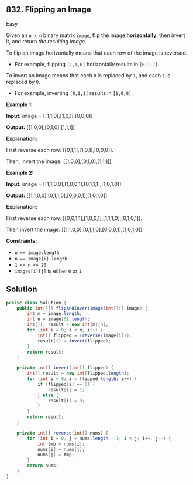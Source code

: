 ## 832\. Flipping an Image

Easy

Given an `n x n` binary matrix `image`, flip the image **horizontally**, then invert it, and return _the resulting image_.

To flip an image horizontally means that each row of the image is reversed.

*   For example, flipping `[1,1,0]` horizontally results in `[0,1,1]`.

To invert an image means that each `0` is replaced by `1`, and each `1` is replaced by `0`.

*   For example, inverting `[0,1,1]` results in `[1,0,0]`.

**Example 1:**

**Input:** image = [[1,1,0],[1,0,1],[0,0,0]]

**Output:** [[1,0,0],[0,1,0],[1,1,1]]

**Explanation:**

First reverse each row: [[0,1,1],[1,0,1],[0,0,0]].

Then, invert the image: [[1,0,0],[0,1,0],[1,1,1]] 

**Example 2:**

**Input:** image = [[1,1,0,0],[1,0,0,1],[0,1,1,1],[1,0,1,0]]

**Output:** [[1,1,0,0],[0,1,1,0],[0,0,0,1],[1,0,1,0]]

**Explanation:**

First reverse each row: [[0,0,1,1],[1,0,0,1],[1,1,1,0],[0,1,0,1]].

Then invert the image: [[1,1,0,0],[0,1,1,0],[0,0,0,1],[1,0,1,0]] 

**Constraints:**

*   `n == image.length`
*   `n == image[i].length`
*   `1 <= n <= 20`
*   `images[i][j]` is either `0` or `1`.

## Solution

```java
public class Solution {
    public int[][] flipAndInvertImage(int[][] image) {
        int m = image.length;
        int n = image[0].length;
        int[][] result = new int[m][n];
        for (int i = 0; i < m; i++) {
            int[] flipped = (reverse(image[i]));
            result[i] = invert(flipped);
        }
        return result;
    }

    private int[] invert(int[] flipped) {
        int[] result = new int[flipped.length];
        for (int i = 0; i < flipped.length; i++) {
            if (flipped[i] == 0) {
                result[i] = 1;
            } else {
                result[i] = 0;
            }
        }
        return result;
    }

    private int[] reverse(int[] nums) {
        for (int i = 0, j = nums.length - 1; i < j; i++, j--) {
            int tmp = nums[i];
            nums[i] = nums[j];
            nums[j] = tmp;
        }
        return nums;
    }
}
```